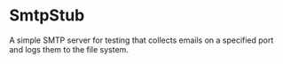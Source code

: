 # SmtpStub
A simple SMTP server for testing that collects emails on a specified port and logs them to the file system.
